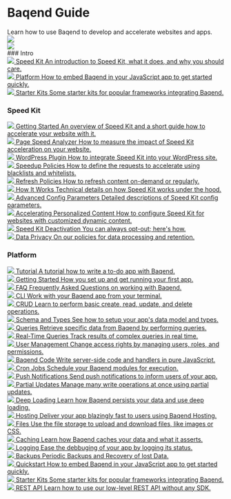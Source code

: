 <!-- # Baqend Guide -->
<div class="stars">
  <div class="container">
    <h1>Baqend Guide</h1>
    Learn how to use Baqend to develop and accelerate websites and apps.
    <div class="shooting-star">
      <img src="/guide/img/shooting-star.png" />
    </div>
    <div class="shooting-star-right">
      <img src="/guide/img/shooting-star.png" />
    </div>
  </div>
</div>
### Intro
<div class="chapter-container">
  <div class="chapter-item-outer">
    <a class="chapter-item" href="topics/speed-kit/intro">
      <span class="chapter-heading">
        <span class="icon"><img src="icons/speedkit.png"/></span>
        <span class="text">Speed Kit</span>
      </span>
      <span class="chapter-info">An introduction to Speed Kit, what it does, and why you should care.</span>
    </a>
  </div>
  <div class="chapter-item-outer">
    <a class="chapter-item" href="gettingstarted/">
      <span class="chapter-heading">
        <span class="icon"><img src="icons/quickstart.png"/></span>
        <span class="text">Platform</span>
      </span>
      <span class="chapter-info">How to embed Baqend in your JavaScript app to get started quickly.</span>
    </a>
  </div>
  <div class="chapter-item-outer">
    <a class="chapter-item" href="starter-kits/">
      <span class="chapter-heading">
        <span class="icon"><img src="icons/starter_kits.png"/></span>
        <span class="text">Starter Kits</span>
      </span>
      <span class="chapter-info">Some starter kits for popular frameworks integrating Baqend.</span>
    </a>
  </div>
</div>

### Speed Kit
<div class="chapter-container">
  <div class="chapter-item-outer">
    <a class="chapter-item" href="topics/speed-kit/">
      <span class="chapter-heading">
        <span class="icon"><img src="icons/speedkit.png"/></span>
        <span class="text">Getting Started</span>
      </span>
      <span class="chapter-info">An overview of Speed Kit and a short guide how to accelerate your website with it.</span>
    </a>
  </div>
  <div class="chapter-item-outer">
    <a class="chapter-item" href="topics/speed-kit/analyzer">
      <span class="chapter-heading">
        <span class="icon"><img src="icons/speed-kit-analyzer.png"/></span>
        <span class="text">Page Speed Analyzer</span>
      </span>
      <span class="chapter-info">How to measure the impact of Speed Kit acceleration on your website.</span>
    </a>
  </div>
  <div class="chapter-item-outer">
    <a class="chapter-item" href="topics/wordpress/">
      <span class="chapter-heading">
        <span class="icon"><img src="icons/wordpress.png"/></span>
        <span class="text">WordPress Plugin</span>
      </span>
      <span class="chapter-info">How to integrate Speed Kit into your WordPress site.</span>
    </a>
  </div>
  <div class="chapter-item-outer">
    <a class="chapter-item" href="topics/speed-kit/whiteblacklisting">
      <span class="chapter-heading">
        <span class="icon"><img src="icons/speed-kit-whiteblacklisting.png"/></span>
        <span class="text">Speedup Policies</span>
      </span>
      <span class="chapter-info">How to define the requests to accelerate using blacklists and whitelists.</span>
    </a>
  </div>
  <div class="chapter-item-outer">
    <a class="chapter-item" href="topics/speed-kit/refreshing">
      <span class="chapter-heading">
        <span class="icon"><img src="icons/speed-kit-refreshing.png"/></span>
        <span class="text">Refresh Policies</span>
      </span>
      <span class="chapter-info">How to refresh content on-demand or regularly.</span>
    </a>
  </div>
  <div class="chapter-item-outer">
    <a class="chapter-item" href="topics/speed-kit/how-it-works">
      <span class="chapter-heading">
        <span class="icon"><img src="icons/speed-kit-how-it-works.png"/></span>
        <span class="text">How It Works</span>
      </span>
      <span class="chapter-info">Technical details on how Speed Kit works under the hood.</span>
    </a>
  </div>
<!-- 
  <div class="chapter-item-outer">
    <a class="chapter-item" href="topics/speed-kit/why">
      <span class="chapter-heading">
        <span class="icon"><img src="icons/speed-kit-why.png"/></span>
        <span class="text">Why Speed Kit</span>
      </span>
      <span class="chapter-info">Why page load time matters and how Speed Kit increases user satisfaction.</span>
    </a>
  </div>
-->
  <div class="chapter-item-outer">
    <a class="chapter-item" href="topics/speed-kit/api">
      <span class="chapter-heading">
        <span class="icon"><img src="icons/speed-kit-api.png"/></span>
        <span class="text">Advanced Config Parameters</span>
      </span>
      <span class="chapter-info">Detailed descriptions of Speed Kit config parameters.</span>
    </a>
  </div>
  <div class="chapter-item-outer">
    <a class="chapter-item" href="topics/speed-kit/personalized">
      <span class="chapter-heading">
        <span class="icon"><img src="icons/speed-kit-personalized.png"/></span>
        <span class="text">Accelerating Personalized Content</span>
      </span>
      <span class="chapter-info">How to configure Speed Kit for websites with customized dynamic content.</span>
    </a>
  </div>
  <div class="chapter-item-outer">
    <a class="chapter-item" href="topics/speed-kit/deactivation">
      <span class="chapter-heading">
        <span class="icon"><img src="icons/speed-kit-deactivation.png"/></span>
        <span class="text">Speed Kit Deactivation</span>
      </span>
      <span class="chapter-info">You can always opt-out; here's how.</span>
    </a>
  </div>
<!--
  <div class="chapter-item-outer">
    <a class="chapter-item" href="topics/speed-kit/how-it-works">
      <span class="chapter-heading">
        <span class="icon"><img src="icons/speed-kit-how-it-works.png"/></span>
        <span class="text">How Speed Kit Works</span>
      </span>
      <span class="chapter-info">What Speed Kit does and how it accelerates your web content using Service Workers.</span>
    </a>
  </div>
-->
  <div class="chapter-item-outer">
    <a class="chapter-item" href="topics/speed-kit/privacy">
      <span class="chapter-heading">
        <span class="icon"><img src="icons/speed-kit-privacy.png"/></span>
        <span class="text">Data Privacy</span>
      </span>
      <span class="chapter-info">On our policies for data processing and retention.</span>
    </a>
  </div>
</div>

### Platform
<div class="chapter-container">
  <div class="chapter-item-outer">
    <a class="chapter-item" href="https://www.baqend.com/tutorial.html">
      <span class="chapter-heading">
        <span class="icon"><img src="icons/tutorial.png"/></span>
        <span class="text">Tutorial</span>
      </span>
      <span class="chapter-info">A tutorial how to write a to-do app with Baqend.</span>
    </a>
  </div>
  <div class="chapter-item-outer">
    <a class="chapter-item" href="topics/getting-started/">
      <span class="chapter-heading">
        <span class="icon"><img src="icons/getting_started.png"/></span>
        <span class="text">Getting Started</span>
      </span>
      <span class="chapter-info">How you set up and get running your first app.</span>
    </a>
  </div>
  <div class="chapter-item-outer">
    <a class="chapter-item" href="topics/faq/">
      <span class="chapter-heading">
        <span class="icon"><img src="icons/faq.png"/></span>
        <span class="text">FAQ</span>
      </span>
      <span class="chapter-info">Frequently Asked Questions on working with Baqend.</span>
    </a>
  </div>
  <div class="chapter-item-outer">
    <a class="chapter-item" href="topics/cli/">
      <span class="chapter-heading">
        <span class="icon"><img src="icons/cli.png"/></span>
        <span class="text">CLI</span>
      </span>
      <span class="chapter-info">Work with your Baqend app from your terminal.</span>
    </a>
  </div>
  <!-- a class="chapter-item" href="topics/wordpress/">
    <span class="chapter-icon fa fa-wordpress"></span>
    <span class="chapter-heading">WordPress Plugin</span>
    <span class="chapter-info">Easily host your <br> WordPress blog <br> on Baqend.</span>
  </a -->
  <div class="chapter-item-outer">
    <a class="chapter-item" href="topics/crud/">
      <span class="chapter-heading">
        <span class="icon"><img src="icons/crud.png"/></span>
        <span class="text">CRUD</span>
      </span>
      <span class="chapter-info">Learn to perform basic create, read, update, and delete operations.</span>
    </a>
  </div>
  <div class="chapter-item-outer">
    <a class="chapter-item" href="topics/schema/">
      <span class="chapter-heading">
        <span class="icon"><img src="icons/schema.png"/></span>
        <span class="text">Schema and Types</span>
      </span>
      <span class="chapter-info">See how to setup your app's data model and types.</span>
    </a>
  </div>
  <div class="chapter-item-outer">
    <a class="chapter-item" href="topics/queries/">
      <span class="chapter-heading">
        <span class="icon"><img src="icons/queries.png"/></span>
        <span class="text">Queries</span>
      </span>
      <span class="chapter-info">Retrieve specific data from Baqend by performing queries.</span>
    </a>
  </div>
  <div class="chapter-item-outer">
    <a class="chapter-item" href="topics/realtime/">
      <span class="chapter-heading">
        <span class="icon"><img src="icons/realtime.png"/></span>
        <span class="text">Real-Time Queries</span>
      </span>
      <span class="chapter-info">Track results of complex queries in real time.</span>
    </a>
  </div>
  <div class="chapter-item-outer">
    <a class="chapter-item" href="topics/user-management/">
      <span class="chapter-heading">
        <span class="icon"><img src="icons/users.png"/></span>
        <span class="text">User Management</span>
      </span>
      <span class="chapter-info">Change access rights by managing users, roles, and permissions.</span>
    </a>
  </div>
  <div class="chapter-item-outer">
    <a class="chapter-item" href="topics/baqend-code/">
      <span class="chapter-heading">
        <span class="icon"><img src="icons/code.png"/></span>
        <span class="text">Baqend Code</span>
      </span>
      <span class="chapter-info">Write server-side code and handlers in pure JavaScript.</span>
    </a>
  </div>
  <div class="chapter-item-outer">
    <a class="chapter-item" href="topics/cronjobs/">
      <span class="chapter-heading">
        <span class="icon"><img src="icons/cronjobs.png"/></span>
        <span class="text">Cron Jobs</span>
      </span>
      <span class="chapter-info">Schedule your Baqend modules for execution.</span>
    </a>
  </div>
  <div class="chapter-item-outer">
    <a class="chapter-item" href="topics/push/">
      <span class="chapter-heading">
        <span class="icon"><img src="icons/push.png"/></span>
        <span class="text">Push Notifications</span>
      </span>
      <span class="chapter-info">Send push notifications to inform users of your app.</span>
    </a>
  </div>
  <div class="chapter-item-outer">
    <a class="chapter-item" href="topics/partial-updates/">
      <span class="chapter-heading">
        <span class="icon"><img src="icons/partial.png"/></span>
        <span class="text">Partial Updates</span>
      </span>
      <span class="chapter-info">Manage many write operations at once using partial updates.</span>
    </a>
  </div>
  <div class="chapter-item-outer">
    <a class="chapter-item" href="topics/deep-loading/">
      <span class="chapter-heading">
        <span class="icon"><img src="icons/deep.png"/></span>
        <span class="text">Deep Loading</span>
      </span>
      <span class="chapter-info">Learn how Baqend persists your data and use deep loading.</span>
    </a>
  </div>
  <div class="chapter-item-outer">
    <a class="chapter-item" href="topics/hosting/">
      <span class="chapter-heading">
        <span class="icon"><img src="icons/hosting.png"/></span>
        <span class="text">Hosting</span>
      </span>
      <span class="chapter-info">Deliver your app blazingly fast to users using Baqend Hosting.</span>
    </a>
  </div>
  <div class="chapter-item-outer">
    <a class="chapter-item" href="topics/files/">
      <span class="chapter-heading">
        <span class="icon"><img src="icons/files.png"/></span>
        <span class="text">Files</span>
      </span>
      <span class="chapter-info">Use the file storage to upload and download files, like images or CSS.</span>
    </a>
  </div>
  <div class="chapter-item-outer">
    <a class="chapter-item" href="topics/caching/">
      <span class="chapter-heading">
        <span class="icon"><img src="icons/caching.png"/></span>
        <span class="text">Caching</span>
      </span>
      <span class="chapter-info">Learn how Baqend caches your data and what it asserts.</span>
    </a>
  </div>
  <div class="chapter-item-outer">
    <a class="chapter-item" href="topics/logging/">
      <span class="chapter-heading">
        <span class="icon"><img src="icons/logging.png"/></span>
        <span class="text">Logging</span>
      </span>
      <span class="chapter-info">Ease the debbuging of your app by logging its status.</span>
    </a>
  </div>
  <div class="chapter-item-outer">
    <a class="chapter-item" href="topics/backups/">
      <span class="chapter-heading">
        <span class="icon"><img src="icons/backup.png"/></span>
        <span class="text">Backups</span>
      </span>
      <span class="chapter-info">Periodic Backups and Recovery of lost Data.</span>
    </a>
  </div>
  <div class="chapter-item-outer">
    <a class="chapter-item" href="gettingstarted/">
      <span class="chapter-heading">
        <span class="icon"><img src="icons/quickstart.png"/></span>
        <span class="text">Quickstart</span>
      </span>
      <span class="chapter-info">How to embed Baqend in your JavaScript app to get started quickly.</span>
    </a>
  </div>
  <div class="chapter-item-outer">
    <a class="chapter-item" href="starter-kits/">
      <span class="chapter-heading">
        <span class="icon"><img src="icons/starter_kits.png"/></span>
        <span class="text">Starter Kits</span>
      </span>
      <span class="chapter-info">Some starter kits for popular frameworks integrating Baqend.</span>
    </a>
  </div>
  <div class="chapter-item-outer">
    <a class="chapter-item" href="topics/rest-api/">
      <span class="chapter-heading">
        <span class="icon"><img src="icons/rest-api.png"/></span>
        <span class="text">REST API</span>
      </span>
      <span class="chapter-info">Learn how to use our low-level REST API without any SDK.</span>
    </a>
  </div>
</div>

<!-- <div class="note">
  <strong>Note:</strong> If you have any questions not answered by this guide, feel free to contact us via <a href="mailto:support@baqend.com">support@baqend.com</a> or the chat on the bottom.
</div> -->
